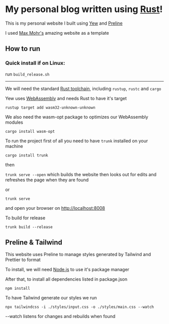 # My personal blog written using [Rust](https://www.rust-lang.org)!

This is my personal website I built using [Yew](https://yew.rs) and [Preline](https://preline.co)

I used [Max Mohr's](https://github.com/maxjmohr/personal_website) amazing website as a template

## How to run

### Quick install if on Linux:
run `build_release.sh`

---

We will need the standard [Rust toolchain](https://www.rust-lang.org/learn/get-started), including `rustup`, `rustc` and `cargo`

Yew uses [WebAssembly](https://webassembly.org) and needs Rust to have it's target

`rustup target add wasm32-unknown-unknown`

We also need the wasm-opt package to optimizes our WebAssembly modules

`cargo install wasm-opt`

To run the project first of all you need to have `trunk` installed on your machine

`cargo install trunk`

then

`trunk serve --open` which builds the website then looks out for edits and refreshes the page when they are found

or

`trunk serve`

and open your browser on [http://localhost:8008](http://localhost:8008)

To build for release

`trunk build --release`

## Preline & Tailwind

This website uses Preline to manage styles generated by Tailwind and Prettier to format

To install, we will need [Node.js](https://nodejs.org/en/download) to use it's package manager

After that, to install all dependencies listed in package.json

`npm install`

To have Tailwind generate our styles we run 

`npx tailwindcss -i ./styles/input.css -o ./styles/main.css --watch`

--watch listens for changes and rebuilds when found